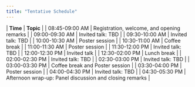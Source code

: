 ```yaml
---
title: "Tentative Schedule"
---
```


| **Time**       | **Topic**                                               |
| 08:45-09:00 AM | Registration, welcome, and opening remarks              |
| 09:00-09:30 AM | Invited talk: TBD                                       |
| 09:30-10:00 AM | Invited talk: TBD                                       |
| 10:00-10:30 AM | Poster session                                          |
| 10:30-11:00 AM | Coffee break                                            |
| 11:00-11:30 AM | Poster session                                          |
| 11:30-12:00 PM | Invited talk: TBD                                       |
| 12:00-12:30 PM | Invited talk                                            |
| 12:30-02:00 PM | Lunch break                                             |
| 02:00-02:30 PM | Invited talk: TBD                                       |
| 02:30-03:00 PM | Invited talk: TBD                                       |
| 03:00-03:30 PM | Coffee break and Poster session                         |
| 03:30-04:00 PM | Poster session                                          |
| 04:00-04:30 PM | Invited talk: TBD                                       |
| 04:30-05:30 PM | Afternoon wrap-up: Panel discussion and closing remarks |

